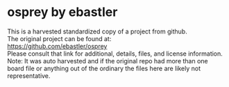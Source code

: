 
# osprey by ebastler  
This is a harvested standardized copy of a project from github.  
The original project can be found at:  
https://github.com/ebastler/osprey  
Please consult that link for additional, details, files, and license information.  
Note: It was auto harvested and if the original repo had more than one board file or anything out of the ordinary the files here are likely not representative.  
    